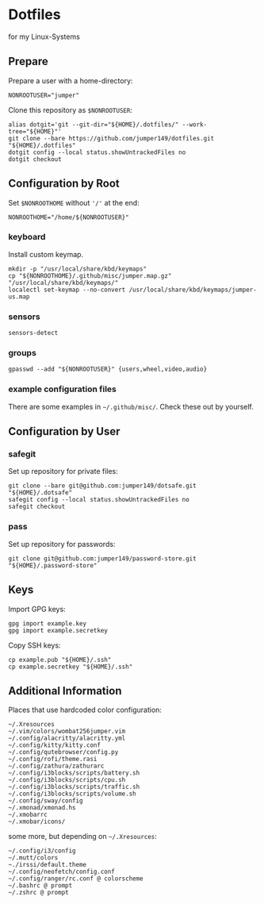 # Dotfiles
for my Linux-Systems

## Prepare
Prepare a user with a home-directory:

    NONROOTUSER="jumper"

Clone this repository as `$NONROOTUSER`:

    alias dotgit='git --git-dir="${HOME}/.dotfiles/" --work-tree="${HOME}"'
    git clone --bare https://github.com/jumper149/dotfiles.git "${HOME}/.dotfiles"
    dotgit config --local status.showUntrackedFiles no
    dotgit checkout

## Configuration by Root

Set `$NONROOTHOME` without `'/'` at the end:

    NONROOTHOME="/home/${NONROOTUSER}"

### keyboard
Install custom keymap.

    mkdir -p "/usr/local/share/kbd/keymaps"
    cp "${NONROOTHOME}/.github/misc/jumper.map.gz" "/usr/local/share/kbd/keymaps/"
    localectl set-keymap --no-convert /usr/local/share/kbd/keymaps/jumper-us.map

### sensors

    sensors-detect

### groups

    gpasswd --add "${NONROOTUSER}" {users,wheel,video,audio}

### example configuration files
There are some examples in `~/.github/misc/`.
Check these out by yourself.

## Configuration by User

### safegit
Set up repository for private files:

    git clone --bare git@github.com:jumper149/dotsafe.git "${HOME}/.dotsafe"
    safegit config --local status.showUntrackedFiles no
    safegit checkout

### pass
Set up repository for passwords:

    git clone git@github.com:jumper149/password-store.git "${HOME}/.password-store"

## Keys
Import GPG keys:

    gpg import example.key
    gpg import example.secretkey

Copy SSH keys:

    cp example.pub "${HOME}/.ssh"
    cp example.secretkey "${HOME}/.ssh"

## Additional Information

Places that use hardcoded color configuration:

    ~/.Xresources
    ~/.vim/colors/wombat256jumper.vim
    ~/.config/alacritty/alacritty.yml
    ~/.config/kitty/kitty.conf
    ~/.config/qutebrowser/config.py
    ~/.config/rofi/theme.rasi
    ~/.config/zathura/zathurarc
    ~/.config/i3blocks/scripts/battery.sh
    ~/.config/i3blocks/scripts/cpu.sh
    ~/.config/i3blocks/scripts/traffic.sh
    ~/.config/i3blocks/scripts/volume.sh
    ~/.config/sway/config
    ~/.xmonad/xmonad.hs
    ~/.xmobarrc
    ~/.xmobar/icons/
some more, but depending on `~/.Xresources`:

    ~/.config/i3/config
    ~/.mutt/colors
    ~./irssi/default.theme
    ~/.config/neofetch/config.conf
    ~/.config/ranger/rc.conf @ colorscheme
    ~/.bashrc @ prompt
    ~/.zshrc @ prompt
